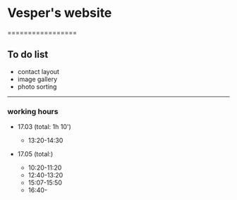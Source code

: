 # Vesper's website
=================

To do list
-----------

* contact layout
* image gallery
* photo sorting

---------------

### working hours
* 17.03 (total: 1h 10')
  - 13:20-14:30

* 17.05 (total:)
  - 10:20-11:20
  - 12:40-13:20
  - 15:07-15:50
  - 16:40-

